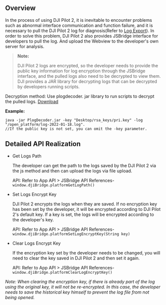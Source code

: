 ## Overview

In the process of using DJI Pilot 2, it is inevitable to encounter problems such as abnormal interface communication and function failure, and it is necessary to pull the DJI Pilot 2 log for diagnosis(Refer to [Log Export](https://developer.dji.com/doc/cloud-api-tutorial/en/debug/log-export.html)). In order to solve this problem, DJI Pilot 2 also provides JSBridge interface for developers to pull the log. And upload the Webview to the developer's own server for analysis.

> **Note:**
>
> DJI Pilot 2 logs are encrypted, so the developer needs to provide the public key information for log encryption through the JSBridge interface, and the pulled logs also need to be decrypted to view them. DJI provides a JAR library for decrypting logs that can be decrypted by developers running scripts.

Decryption method: Use plogdecoder. jar library to run scripts to decrypt the pulled logs. <a href="https://terra-1-g.djicdn.com/71a7d383e71a4fb8887a310eb746b47f/cloudapi/V1.1/PlogDecoder.jar" target="_blank">Download</a>

**Example:**

```shell
java -jar PlogDecoder.jar -key "Desktop/rsa_keys/pri.key" -log "/open_platform/log-2022-01-18.log".
//If the public key is not set, you can omit the -key parameter.
```

## Detailed API Realization

* Get Logs Path

  The developer can get the path to the logs saved by the DJI Pilot 2 via the js method and then can upload the logs via file upload.

  API: Refer to App API > JSBridge API References-`window.djiBridge.platformGetLogPath()`

* Set Logs Encrypt Key

  DJI Pilot 2 encrypts the logs when they are saved. If no encryption key has been set by the developer, it will be encrypted according to DJI Pilot 2's default key. If a key is set, the logs will be encrypted according to the developer's key.

  API: Refer to App API > JSBridge API References-`window.djiBridge.platformSetLogEncryptKey(String key)`

* Clear Logs Encrypt Key

  If the encryption key set by the developer needs to be changed, you will need to clear the key saved in DJI Pilot 2 and then set it again.

  API: Refer to App API > JSBridge API References-`window.djiBridge.platformClearLogEncryptKey()`

*Note: When clearing the encryption key, if there is already part of the log using the original key, it will not be re-encrypted. In this case, the developer needs to save the historical key himself to prevent the log file from not being opened.*

